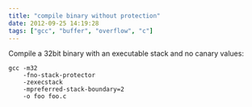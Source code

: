 ```yaml
---
title: "compile binary without protection"
date: 2012-09-25 14:19:28
tags: ["gcc", "buffer", "overflow", "c"]
---
```


<p>
Compile a 32bit binary with an executable stack and no canary values:

```
gcc -m32                      
    -fno-stack-protector
    -zexecstack
    -mpreferred-stack-boundary=2
    -o foo foo.c
```
</p>
